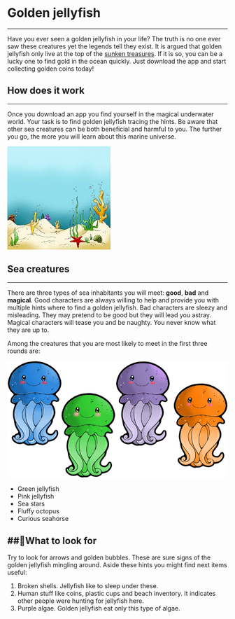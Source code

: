 # Golden jellyfish
--------
Have you ever seen a golden jellyfish in your life? The truth is no one ever saw these creatures yet the legends tell they exist. It is argued that golden jellyfish only live at the top of the [sunken treasures](http://www.sunkentreasuresgames.com/). If it is so, you can be a lucky one to find gold in the ocean quickly. Just download the app and start collecting golden coins today!

## How does it work
-----
Once you download an app you find yourself in the magical underwater world. Your task is to find golden jellyfish tracing the hints. Be aware that other sea creatures can be both beneficial and harmful to you. The further you go, the more you will learn about this marine universe.

![Image of sea bottom](sea.png)
      

## Sea creatures
---
There are three types of sea inhabitants you will meet: **good**, **bad** and **magical**. Good characters are always willing to help and provide you with multiple hints where to find a golden jellyfish. Bad characters are sleezy and misleading. They may pretend to be good but they will lead you astray. Magical characters will tease you and be naughty. You never know what they are up to.

 Among the creatures that you are most likely to meet in the first three rounds are:
 
 ![jelly fish](clipart214628.png)

* Green jellyfish
* Pink jellyfish
* Sea stars
* Fluffy octopus
* Curious seahorse

##:ocean:What to look for
---
Try to look for arrows and golden bubbles. These are sure signs of the golden jellyfish mingling around.
Aside these hints you might find next items useful:
1. Broken shells. Jellyfish like to sleep under these.
2. Human stuff like coins, plastic cups and beach inventory. It indicates other people were hunting for jellyfish here.
3. Purple algae. Golden jellyfish eat only this type of algae.
